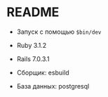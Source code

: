 # README

* Запуск с помощью `$bin/dev`

* Ruby 3.1.2

* Rails 7.0.3.1

* Сборщик: esbuild

* База данных: postgresql
